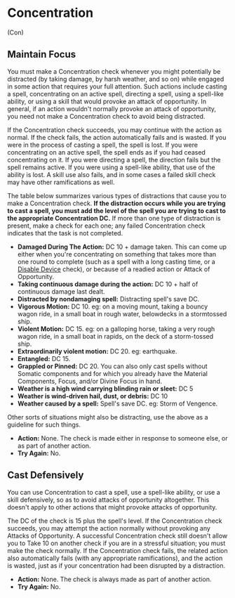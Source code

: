 # Concentration

(Con)

## Maintain Focus

You must make a Concentration check whenever you might potentially be distracted (by taking damage, by harsh weather, and so on) while engaged in some action that requires your full attention. Such actions include casting a spell, concentrating on an active spell, directing a spell, using a spell-like ability, or using a skill that would provoke an attack of opportunity. In general, if an action wouldn't normally provoke an attack of opportunity, you need not make a Concentration check to avoid being distracted.

If the Concentration check succeeds, you may continue with the action as normal. If the check fails, the action automatically fails and is wasted. If you were in the process of casting a spell, the spell is lost. If you were concentrating on an active spell, the spell ends as if you had ceased concentrating on it. If you were directing a spell, the direction fails but the spell remains active. If you were using a spell-like ability, that use of the ability is lost. A skill use also fails, and in some cases a failed skill check may have other ramifications as well.

The table below summarizes various types of distractions that cause you to make a Concentration check. __If the distraction occurs while you are trying to cast a spell, you must add the level of the spell you are trying to cast to the appropriate Concentration DC.__ If more than one type of distraction is present, make a check for each one; any failed Concentration check indicates that the task is not completed.


* __Damaged During The Action:__ DC 10 + damage taken. This can come up either when you're concentrating on something that takes more than one round to complete (such as a spell with a long casting time, or a [Disable Device](skills/disable_device.md) check), or because of a readied action or Attack of Opportunity.
* __Taking continuous damage during the action:__ DC 10 + half of continuous damage last dealt.
* __Distracted by nondamaging spell:__ Distracting spell's save DC.
* __Vigorous Motion:__ DC 10. eg: on a moving mount, taking a bouncy wagon ride, in a small boat in rough water, belowdecks in a stormtossed ship.
* __Violent Motion:__ DC 15. eg: on a galloping horse, taking a very rough wagon ride, in a small boat in rapids, on the deck of a storm-tossed ship.
* __Extraordinarily violent motion:__ DC 20. eg: earthquake.
* __Entangled:__ DC 15.
* __Grappled or Pinned:__ DC 20. You can also only cast spells without Somatic components and for which you already have the Material Components, Focus, and/or Divine Focus in hand.
* __Weather is a high wind carrying blinding rain or sleet:__ DC 5
* __Weather is wind-driven hail, dust, or debris:__ DC 10
* __Weather caused by a spell:__ Spell's save DC. eg: Storm of Vengence.

Other sorts of situations might also be distracting, use the above as a guideline for such things.

* __Action:__ None. The check is made either in response to someone else, or as part of another action.
* __Try Again:__ No.

## Cast Defensively

You can use Concentration to cast a spell, use a spell-like ability, or use a skill defensively, so as to avoid attacks of opportunity altogether. This doesn't apply to other actions that might provoke attacks of opportunity.

The DC of the check is 15 plus the spell's level. If the Concentration check succeeds, you may attempt the action normally without provoking any Attacks of Opportunity. A successful Concentration check still doesn't allow you to Take 10 on another check if you are in a stressful situation; you must make the check normally. If the Concentration check fails, the related action also automatically fails (with any appropriate ramifications), and the action is wasted, just as if your concentration had been disrupted by a distraction.

* __Action:__ None. The check is always made as part of another action.
* __Try Again:__ No.
